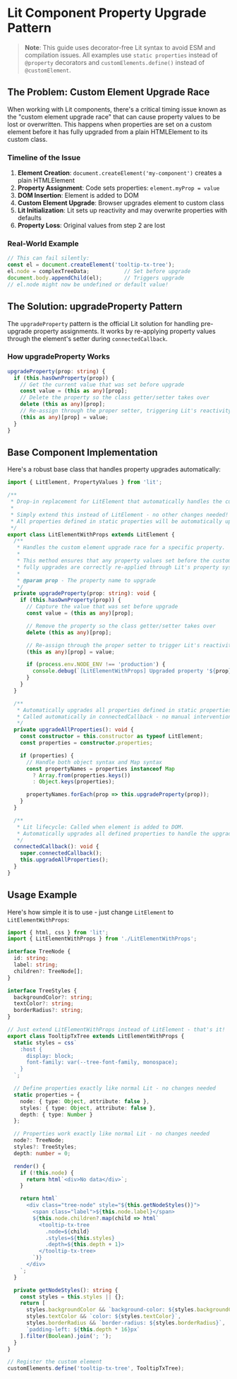 # Lit Component Property Upgrade Pattern

> **Note**: This guide uses decorator-free Lit syntax to avoid ESM and compilation issues. All examples use `static properties` instead of `@property` decorators and `customElements.define()` instead of `@customElement`.

## The Problem: Custom Element Upgrade Race

When working with Lit components, there's a critical timing issue known as the "custom element upgrade race" that can cause property values to be lost or overwritten. This happens when properties are set on a custom element before it has fully upgraded from a plain HTMLElement to its custom class.

### Timeline of the Issue

1. **Element Creation**: `document.createElement('my-component')` creates a plain HTMLElement
2. **Property Assignment**: Code sets properties: `element.myProp = value`
3. **DOM Insertion**: Element is added to DOM
4. **Custom Element Upgrade**: Browser upgrades element to custom class
5. **Lit Initialization**: Lit sets up reactivity and may overwrite properties with defaults
6. **Property Loss**: Original values from step 2 are lost

### Real-World Example

```typescript
// This can fail silently:
const el = document.createElement('tooltip-tx-tree');
el.node = complexTreeData;           // Set before upgrade
document.body.appendChild(el);       // Triggers upgrade
// el.node might now be undefined or default value!
```

## The Solution: upgradeProperty Pattern

The `upgradeProperty` pattern is the official Lit solution for handling pre-upgrade property assignments. It works by re-applying property values through the element's setter during `connectedCallback`.

### How upgradeProperty Works

```typescript
upgradeProperty(prop: string) {
  if (this.hasOwnProperty(prop)) {
    // Get the current value that was set before upgrade
    const value = (this as any)[prop];
    // Delete the property so the class getter/setter takes over
    delete (this as any)[prop];
    // Re-assign through the proper setter, triggering Lit's reactivity
    (this as any)[prop] = value;
  }
}
```

## Base Component Implementation

Here's a robust base class that handles property upgrades automatically:

```typescript
import { LitElement, PropertyValues } from 'lit';

/**
 * Drop-in replacement for LitElement that automatically handles the custom element upgrade race.
 *
 * Simply extend this instead of LitElement - no other changes needed!
 * All properties defined in static properties will be automatically upgraded on mount.
 */
export class LitElementWithProps extends LitElement {
  /**
   * Handles the custom element upgrade race for a specific property.
   *
   * This method ensures that any property values set before the custom element
   * fully upgrades are correctly re-applied through Lit's property system.
   *
   * @param prop - The property name to upgrade
   */
  private upgradeProperty(prop: string): void {
    if (this.hasOwnProperty(prop)) {
      // Capture the value that was set before upgrade
      const value = (this as any)[prop];

      // Remove the property so the class getter/setter takes over
      delete (this as any)[prop];

      // Re-assign through the proper setter to trigger Lit's reactivity
      (this as any)[prop] = value;

      if (process.env.NODE_ENV !== 'production') {
        console.debug(`[LitElementWithProps] Upgraded property '${prop}' with value:`, value);
      }
    }
  }

  /**
   * Automatically upgrades all properties defined in static properties.
   * Called automatically in connectedCallback - no manual intervention needed.
   */
  private upgradeAllProperties(): void {
    const constructor = this.constructor as typeof LitElement;
    const properties = constructor.properties;

    if (properties) {
      // Handle both object syntax and Map syntax
      const propertyNames = properties instanceof Map
        ? Array.from(properties.keys())
        : Object.keys(properties);

      propertyNames.forEach(prop => this.upgradeProperty(prop));
    }
  }

  /**
   * Lit lifecycle: Called when element is added to DOM.
   * Automatically upgrades all defined properties to handle the upgrade race.
   */
  connectedCallback(): void {
    super.connectedCallback();
    this.upgradeAllProperties();
  }
}
```

## Usage Example

Here's how simple it is to use - just change `LitElement` to `LitElementWithProps`:

```typescript
import { html, css } from 'lit';
import { LitElementWithProps } from './LitElementWithProps';

interface TreeNode {
  id: string;
  label: string;
  children?: TreeNode[];
}

interface TreeStyles {
  backgroundColor?: string;
  textColor?: string;
  borderRadius?: string;
}

// Just extend LitElementWithProps instead of LitElement - that's it!
export class TooltipTxTree extends LitElementWithProps {
  static styles = css`
    :host {
      display: block;
      font-family: var(--tree-font-family, monospace);
    }
  `;

  // Define properties exactly like normal Lit - no changes needed
  static properties = {
    node: { type: Object, attribute: false },
    styles: { type: Object, attribute: false },
    depth: { type: Number }
  };

  // Properties work exactly like normal Lit - no changes needed
  node?: TreeNode;
  styles?: TreeStyles;
  depth: number = 0;

  render() {
    if (!this.node) {
      return html`<div>No data</div>`;
    }

    return html`
      <div class="tree-node" style="${this.getNodeStyles()}">
        <span class="label">${this.node.label}</span>
        ${this.node.children?.map(child => html`
          <tooltip-tx-tree
            .node=${child}
            .styles=${this.styles}
            .depth=${this.depth + 1}>
          </tooltip-tx-tree>
        `)}
      </div>
    `;
  }

  private getNodeStyles(): string {
    const styles = this.styles || {};
    return [
      styles.backgroundColor && `background-color: ${styles.backgroundColor}`,
      styles.textColor && `color: ${styles.textColor}`,
      styles.borderRadius && `border-radius: ${styles.borderRadius}`,
      `padding-left: ${this.depth * 16}px`
    ].filter(Boolean).join('; ');
  }
}

// Register the custom element
customElements.define('tooltip-tx-tree', TooltipTxTree);
```
